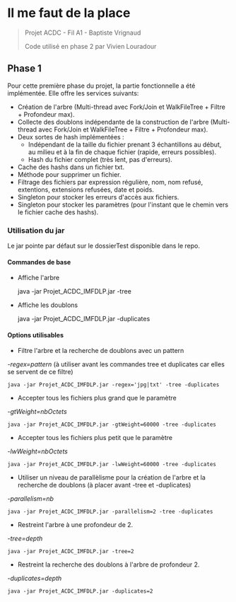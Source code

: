 # Il me faut de la place
>Projet ACDC - Fil A1 - Baptiste Vrignaud
>
>Code utilisé en phase 2 par Vivien Louradour

## Phase 1

Pour cette première phase du projet, la partie fonctionnelle a été implémentée.
Elle offre les services suivants:

* Création de l'arbre (Multi-thread avec Fork/Join et WalkFileTree + Filtre + Profondeur max).
* Collecte des doublons indépendante de la construction de l'arbre (Multi-thread avec Fork/Join et WalkFileTree + Filtre + Profondeur max).
* Deux sortes de hash implémentées :
  * Indépendant de la taille du fichier prenant 3 échantillons au début, au milieu et à la fin de chaque fichier (rapide, erreurs possibles).
  * Hash du fichier complet (très lent, pas d'erreurs).
* Cache des hashs dans un fichier txt.
* Méthode pour supprimer un fichier.
* Filtrage des fichiers par expression régulière, nom, nom refusé, extentions, extensions refusées, date et poids.
* Singleton pour stocker les erreurs d'accès aux fichiers.
* Singleton pour stocker les paramètres (pour l'instant que le chemin vers le fichier cache des hashs).

### Utilisation du jar

Le jar pointe par défaut sur le dossierTest disponible dans le repo.

#### Commandes de base
* Affiche l'arbre

    java -jar Projet_ACDC_IMFDLP.jar -tree
    
* Affiche les doublons

    java -jar Projet_ACDC_IMFDLP.jar -duplicates

#### Options utilisables
* Filtre l'arbre et la recherche de doublons avec un pattern

*-regex=pattern* (à utiliser avant les commandes tree et duplicates car elles se servent de ce filtre)

    java -jar Projet_ACDC_IMFDLP.jar -regex='jpg|txt' -tree -duplicates
    
* Accepter tous les fichiers plus grand que le paramètre

*-gtWeight=nbOctets* 

    java -jar Projet_ACDC_IMFDLP.jar -gtWeight=60000 -tree -duplicates
    
* Accepter tous les fichiers plus petit que le paramètre

*-lwWeight=nbOctets* 

    java -jar Projet_ACDC_IMFDLP.jar -lwWeight=60000 -tree -duplicates
    
* Utiliser un niveau de parallèlisme pour la création de l'arbre et la recherche de doublons 
(à placer avant -tree et -duplicates)

*-parallelism=nb* 

    java -jar Projet_ACDC_IMFDLP.jar -parallelism=2 -tree -duplicates
    
* Restreint l'arbre à une profondeur de 2.

*-tree=depth* 

    java -jar Projet_ACDC_IMFDLP.jar -tree=2
    
* Restreint la recherche des doublons à l'arbre de profondeur 2.

*-duplicates=depth* 

    java -jar Projet_ACDC_IMFDLP.jar -duplicates=2